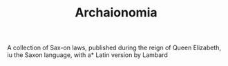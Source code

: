 ---
title: Archaionomia
letter: A
permalink: "/definitions/archaionomia.html"
body: A collection of Sax-on laws, published during the reign of Queen Elizabeth,
  iu the Saxon language, with a* Latin version by Lambard
published_at: '2018-07-07'
source: Black's Law Dictionary
layout: post
---